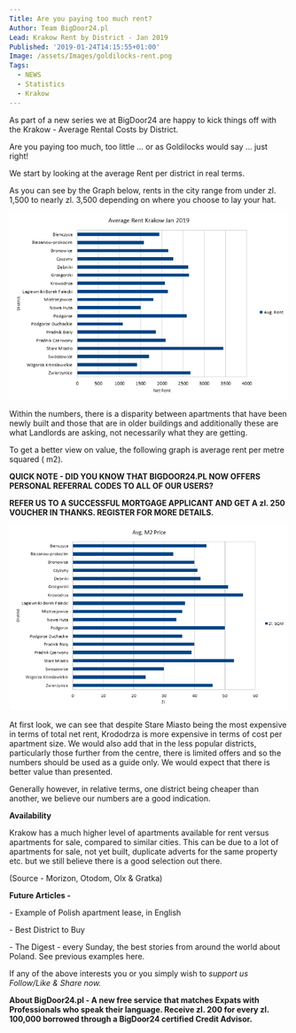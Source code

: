 ```yaml
---
Title: Are you paying too much rent?
Author: Team BigDoor24.pl
Lead: Krakow Rent by District - Jan 2019
Published: '2019-01-24T14:15:55+01:00'
Image: /assets/Images/goldilocks-rent.png
Tags:
  - NEWS
  - Statistics
  - Krakow
---
```

As part of a new series we at BigDoor24 are happy to kick things off with the Krakow - Average Rental Costs by District.

Are you paying too much, too little ... or as Goldilocks would say ... just right!

We start by looking at the average Rent per district in real terms.

As you can see by the Graph below, rents in the city range from under zl. 1,500 to nearly zl. 3,500 depending on where you choose to lay your hat. 

![null](/assets/Images/krakow-rent-2.png)

Within the numbers, there is a disparity between apartments that have been newly built and those that are in older buildings and additionally these are what Landlords are asking, not necessarily what they are getting.

To get a better view on value, the following graph is average rent per metre squared ( m2).

**QUICK NOTE - DID YOU KNOW THAT BIGDOOR24.PL NOW OFFERS PERSONAL REFERRAL CODES TO ALL OF OUR USERS?**

**REFER US TO A SUCCESSFUL MORTGAGE APPLICANT AND GET A zl. 250 VOUCHER IN THANKS. REGISTER FOR MORE DETAILS.**

![null](/assets/Images/krakow-rent-1.png)

At first look, we can see that despite Stare Miasto being the most expensive in terms of total net rent, Krododrza is more expensive in terms of cost per apartment size. We would also add that in the less popular districts, particularly those further from the centre, there is limited offers and so the numbers should be used as a guide only. We would expect that there is better value than presented.

Generally however, in relative terms, one district being cheaper than another, we believe our numbers are a good indication.

**Availability**

Krakow has a much higher level of apartments available for rent versus apartments for sale, compared to similar cities. This can be due to a lot of apartments for sale, not yet built, duplicate adverts for the same property etc. but we still believe there is a good selection out there. 

(Source - Morizon, Otodom, Olx & Gratka)

**Future Articles -** 

\- Example of Polish apartment lease, in English

\- Best District to Buy

\- The Digest - every Sunday, the best stories from around the world about Poland. See previous examples here.

If any of the above interests you or you simply wish to _support us Follow/Like & Share now._

<div class="sharethis-inline-share-buttons"></div>

**About BigDoor24.pl -  A new free service that matches Expats with Professionals who speak their language. Receive zl. 200 for every zl. 100,000 borrowed through a BigDoor24 certified Credit Advisor.**
